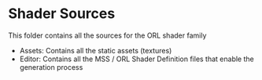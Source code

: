 # Shader Sources

This folder contains all the sources for the ORL shader family

- Assets: Contains all the static assets (textures)
- Editor: Contains all the MSS / ORL Shader Definition files that enable the generation process